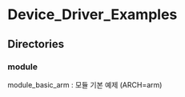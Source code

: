 # Device_Driver_Examples   
## Directories   
### module   
module_basic_arm : 모듈 기본 예제 (ARCH=arm)   
